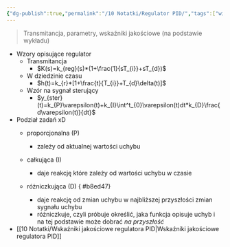 ```yaml
---
{"dg-publish":true,"permalink":"/10 Notatki/Regulator PID/","tags":["wiedza/definicja"]}
---
```


> Transmitancja, parametry, wskaźniki jakościowe (na podstawie wykładu)

* Wzory opisujące regulator
	* Transmitancja
		* $K(s)=k_{reg}(s)*(1+\frac{1}{sT_{i}}+sT_{d})$
	* W dziedzinie czasu
		* $h(t)=k_{r}*[1+\frac{t}{T_{i}}+T_{d}\delta(t)]$
	* Wzór na sygnał sterujący
		* $y_{ster}(t)=k_{P}\varepsilon(t)+k_{I}\int^t_{0}\varepsilon(t)dt*k_{D}\frac{d\varepsilon(t)}{dt}$
* Podział zadań xD
	* proporcjonalna (P)
		* zależy od aktualnej wartości uchybu
	* całkująca (I)
		* daje reakcję które zależy od wartości uchybu w czasie
	* różniczkująca (D)
{ #b8ed47}

		* daje reakcję od zmian uchybu w najbliższej przyszłości zmian sygnału uchybu
		* różniczkuje, czyli próbuje określić, jaka funkcja opisuje uchyb i na tej podstawie może dobrać *na przyszłość*
* [[10 Notatki/Wskaźniki jakościowe regulatora PID\|Wskaźniki jakościowe regulatora PID]]

